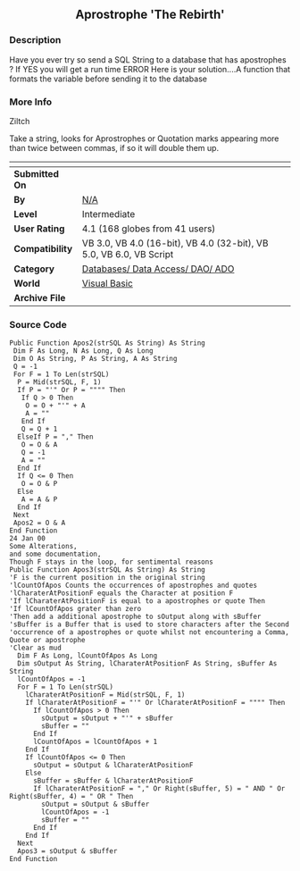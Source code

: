 ﻿<div align="center">

## Aprostrophe 'The Rebirth'


</div>

### Description

Have you ever try so send a SQL String to a database that has apostrophes ? If YES you will get a run time ERROR Here is your solution....A function that formats the variable before sending it to the database
 
### More Info
 
Ziltch

Take a string, looks for Aprostrophes or Quotation marks appearing more than twice between commas, if so it will double them up.


<span>             |<span>
---                |---
**Submitted On**   |
**By**             |[N/A](https://github.com/Planet-Source-Code/PSCIndex/blob/master/ByAuthor/empty.md)
**Level**          |Intermediate
**User Rating**    |4.1 (168 globes from 41 users)
**Compatibility**  |VB 3\.0, VB 4\.0 \(16\-bit\), VB 4\.0 \(32\-bit\), VB 5\.0, VB 6\.0, VB Script
**Category**       |[Databases/ Data Access/ DAO/ ADO](https://github.com/Planet-Source-Code/PSCIndex/blob/master/ByCategory/databases-data-access-dao-ado__1-6.md)
**World**          |[Visual Basic](https://github.com/Planet-Source-Code/PSCIndex/blob/master/ByWorld/visual-basic.md)
**Archive File**   |[](https://github.com/Planet-Source-Code/aprostrophe-the-rebirth__1-5594/archive/master.zip)





### Source Code

```
Public Function Apos2(strSQL As String) As String
 Dim F As Long, N As Long, Q As Long
 Dim O As String, P As String, A As String
 Q = -1
 For F = 1 To Len(strSQL)
  P = Mid(strSQL, F, 1)
  If P = "'" Or P = """" Then
   If Q > 0 Then
    O = O + "'" + A
    A = ""
   End If
   Q = Q + 1
  ElseIf P = "," Then
   O = O & A
   Q = -1
   A = ""
  End If
  If Q <= 0 Then
   O = O & P
  Else
   A = A & P
  End If
 Next
 Apos2 = O & A
End Function
24 Jan 00
Some Alterations,
and some documentation,
Though F stays in the loop, for sentimental reasons
Public Function Apos3(strSQL As String) As String
'F is the current position in the original string
'lCountOfApos Counts the occurrences of apostrophes and quotes
'lCharaterAtPositionF equals the Character at position F
'If lCharaterAtPositionF is equal to a apostrophes or quote Then
'If lCountOfApos grater than zero
'Then add a additional apostrophe to sOutput along with sBuffer
'sBuffer is a Buffer that is used to store characters after the Second
'occurrence of a apostrophes or quote whilst not encountering a Comma, Quote or apostrophe
'Clear as mud
  Dim F As Long, lCountOfApos As Long
  Dim sOutput As String, lCharaterAtPositionF As String, sBuffer As String
  lCountOfApos = -1
  For F = 1 To Len(strSQL)
    lCharaterAtPositionF = Mid(strSQL, F, 1)
    If lCharaterAtPositionF = "'" Or lCharaterAtPositionF = """" Then
      If lCountOfApos > 0 Then
        sOutput = sOutput + "'" + sBuffer
        sBuffer = ""
      End If
      lCountOfApos = lCountOfApos + 1
    End If
    If lCountOfApos <= 0 Then
      sOutput = sOutput & lCharaterAtPositionF
    Else
      sBuffer = sBuffer & lCharaterAtPositionF
      If lCharaterAtPositionF = "," Or Right(sBuffer, 5) = " AND " Or Right(sBuffer, 4) = " OR " Then
        sOutput = sOutput & sBuffer
        lCountOfApos = -1
        sBuffer = ""
      End If
    End If
  Next
  Apos3 = sOutput & sBuffer
End Function
```

